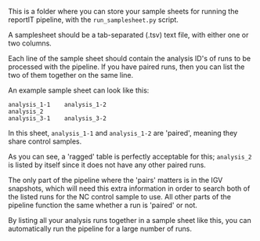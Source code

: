 This is a folder where you can store your sample sheets for running the reportIT pipeline, with the `run_samplesheet.py` script. 

A samplesheet should be a tab-separated (.tsv) text file, with either one or two columns. 

Each line of the sample sheet should contain the analysis ID's of runs to be processed with the pipeline. If you have paired runs, then you can list the two of them together on the same line. 

An example sample sheet can look like this:

```
analysis_1-1	analysis_1-2
analysis_2
analysis_3-1	analysis_3-2
```

In this sheet, `analysis_1-1` and `analysis_1-2` are 'paired', meaning they share control samples. 

As you can see, a 'ragged' table is perfectly acceptable for this; `analysis_2` is listed by itself since it does not have any other paired runs. 

The only part of the pipeline where the 'pairs' matters is in the IGV snapshots, which will need this extra information in order to search both of the listed runs for the NC control sample to use. All other parts of the pipeline function the same whether a run is 'paired' or not. 

By listing all your analysis runs together in a sample sheet like this, you can automatically run the pipeline for a large number of runs. 
